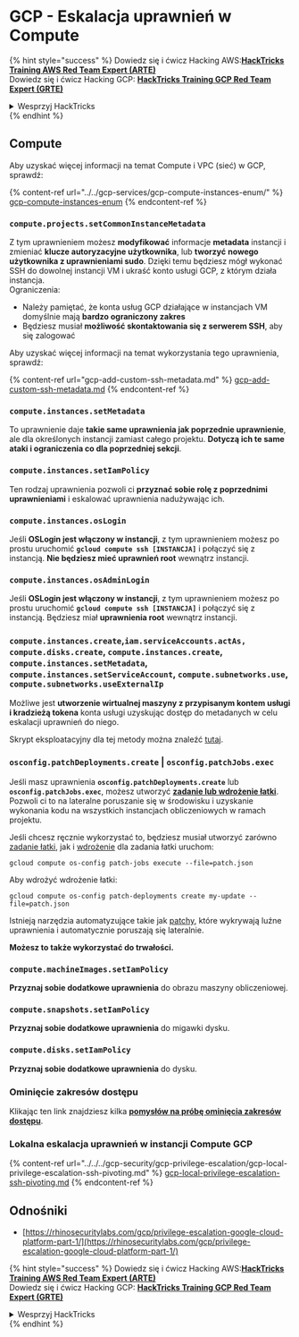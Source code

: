 # GCP - Eskalacja uprawnień w Compute

{% hint style="success" %}
Dowiedz się i ćwicz Hacking AWS:<img src="/.gitbook/assets/image.png" alt="" data-size="line">[**HackTricks Training AWS Red Team Expert (ARTE)**](https://training.hacktricks.xyz/courses/arte)<img src="/.gitbook/assets/image.png" alt="" data-size="line">\
Dowiedz się i ćwicz Hacking GCP: <img src="/.gitbook/assets/image (2).png" alt="" data-size="line">[**HackTricks Training GCP Red Team Expert (GRTE)**<img src="/.gitbook/assets/image (2).png" alt="" data-size="line">](https://training.hacktricks.xyz/courses/grte)

<details>

<summary>Wesprzyj HackTricks</summary>

* Sprawdź [**plany subskrypcyjne**](https://github.com/sponsors/carlospolop)!
* **Dołącz do** 💬 [**grupy Discord**](https://discord.gg/hRep4RUj7f) lub [**grupy telegramowej**](https://t.me/peass) albo **śledź** nas na **Twitterze** 🐦 [**@hacktricks\_live**](https://twitter.com/hacktricks\_live)**.**
* **Dziel się trikami hakerskimi, przesyłając PR-y do** [**HackTricks**](https://github.com/carlospolop/hacktricks) i [**HackTricks Cloud**](https://github.com/carlospolop/hacktricks-cloud) na githubie.

</details>
{% endhint %}

## Compute

Aby uzyskać więcej informacji na temat Compute i VPC (sieć) w GCP, sprawdź:

{% content-ref url="../../gcp-services/gcp-compute-instances-enum/" %}
[gcp-compute-instances-enum](../../gcp-services/gcp-compute-instances-enum/)
{% endcontent-ref %}

### `compute.projects.setCommonInstanceMetadata`

Z tym uprawnieniem możesz **modyfikować** informacje **metadata** instancji i zmieniać **klucze autoryzacyjne użytkownika**, lub **tworzyć** **nowego użytkownika z uprawnieniami sudo**. Dzięki temu będziesz mógł wykonać SSH do dowolnej instancji VM i ukraść konto usługi GCP, z którym działa instancja.\
Ograniczenia:

* Należy pamiętać, że konta usług GCP działające w instancjach VM domyślnie mają **bardzo ograniczony zakres**
* Będziesz musiał **możliwość skontaktowania się z serwerem SSH**, aby się zalogować

Aby uzyskać więcej informacji na temat wykorzystania tego uprawnienia, sprawdź:

{% content-ref url="gcp-add-custom-ssh-metadata.md" %}
[gcp-add-custom-ssh-metadata.md](gcp-add-custom-ssh-metadata.md)
{% endcontent-ref %}

### `compute.instances.setMetadata`

To uprawnienie daje **takie same uprawnienia jak poprzednie uprawnienie**, ale dla określonych instancji zamiast całego projektu. **Dotyczą ich te same ataki i ograniczenia co dla poprzedniej sekcji**.

### `compute.instances.setIamPolicy`

Ten rodzaj uprawnienia pozwoli ci **przyznać sobie rolę z poprzednimi uprawnieniami** i eskalować uprawnienia nadużywając ich.

### **`compute.instances.osLogin`**

Jeśli **OSLogin jest włączony w instancji**, z tym uprawnieniem możesz po prostu uruchomić **`gcloud compute ssh [INSTANCJA]`** i połączyć się z instancją. **Nie będziesz mieć uprawnień root** wewnątrz instancji.

### **`compute.instances.osAdminLogin`**

Jeśli **OSLogin jest włączony w instancji**, z tym uprawnieniem możesz po prostu uruchomić **`gcloud compute ssh [INSTANCJA]`** i połączyć się z instancją. Będziesz miał **uprawnienia root** wewnątrz instancji.

### `compute.instances.create`,`iam.serviceAccounts.actAs, compute.disks.create`, `compute.instances.create`, `compute.instances.setMetadata`, `compute.instances.setServiceAccount`, `compute.subnetworks.use`, `compute.subnetworks.useExternalIp`

Możliwe jest **utworzenie wirtualnej maszyny z przypisanym kontem usługi i kradzieżą tokena** konta usługi uzyskując dostęp do metadanych w celu eskalacji uprawnień do niego.

Skrypt eksploatacyjny dla tej metody można znaleźć [tutaj](https://github.com/RhinoSecurityLabs/GCP-IAM-Privilege-Escalation/blob/master/ExploitScripts/compute.instances.create.py).

### `osconfig.patchDeployments.create` | `osconfig.patchJobs.exec`

Jeśli masz uprawnienia **`osconfig.patchDeployments.create`** lub **`osconfig.patchJobs.exec`**, możesz utworzyć [**zadanie lub wdrożenie łatki**](https://blog.raphael.karger.is/articles/2022-08/GCP-OS-Patching). Pozwoli ci to na lateralne poruszanie się w środowisku i uzyskanie wykonania kodu na wszystkich instancjach obliczeniowych w ramach projektu.

Jeśli chcesz ręcznie wykorzystać to, będziesz musiał utworzyć zarówno [zadanie łatki](https://github.com/rek7/patchy/blob/main/pkg/engine/patches/patch\_job.json), jak i [wdrożenie](https://github.com/rek7/patchy/blob/main/pkg/engine/patches/patch\_deployment.json) dla zadania łatki uruchom:

`gcloud compute os-config patch-jobs execute --file=patch.json`

Aby wdrożyć wdrożenie łatki:

`gcloud compute os-config patch-deployments create my-update --file=patch.json`

Istnieją narzędzia automatyzujące takie jak [patchy](https://github.com/rek7/patchy), które wykrywają luźne uprawnienia i automatycznie poruszają się lateralnie.

**Możesz to także wykorzystać do trwałości.**

### `compute.machineImages.setIamPolicy`

**Przyznaj sobie dodatkowe uprawnienia** do obrazu maszyny obliczeniowej.

### `compute.snapshots.setIamPolicy`

**Przyznaj sobie dodatkowe uprawnienia** do migawki dysku.

### `compute.disks.setIamPolicy`

**Przyznaj sobie dodatkowe uprawnienia** do dysku.

### Ominięcie zakresów dostępu

Klikając ten link znajdziesz kilka [**pomysłów na próbę ominięcia zakresów dostępu**](../../../gcp-security/gcp-privilege-escalation/).

### Lokalna eskalacja uprawnień w instancji Compute GCP

{% content-ref url="../../../gcp-security/gcp-privilege-escalation/gcp-local-privilege-escalation-ssh-pivoting.md" %}
[gcp-local-privilege-escalation-ssh-pivoting.md](../../../gcp-security/gcp-privilege-escalation/gcp-local-privilege-escalation-ssh-pivoting.md)
{% endcontent-ref %}

## Odnośniki

* [https://rhinosecuritylabs.com/gcp/privilege-escalation-google-cloud-platform-part-1/](https://rhinosecuritylabs.com/gcp/privilege-escalation-google-cloud-platform-part-1/)

{% hint style="success" %}
Dowiedz się i ćwicz Hacking AWS:<img src="/.gitbook/assets/image.png" alt="" data-size="line">[**HackTricks Training AWS Red Team Expert (ARTE)**](https://training.hacktricks.xyz/courses/arte)<img src="/.gitbook/assets/image.png" alt="" data-size="line">\
Dowiedz się i ćwicz Hacking GCP: <img src="/.gitbook/assets/image (2).png" alt="" data-size="line">[**HackTricks Training GCP Red Team Expert (GRTE)**<img src="/.gitbook/assets/image (2).png" alt="" data-size="line">](https://training.hacktricks.xyz/courses/grte)

<details>

<summary>Wesprzyj HackTricks</summary>

* Sprawdź [**plany subskrypcyjne**](https://github.com/sponsors/carlospolop)!
* **Dołącz do** 💬 [**grupy Discord**](https://discord.gg/hRep4RUj7f) lub [**grupy telegramowej**](https://t.me/peass) albo **śledź** nas na **Twitterze** 🐦 [**@hacktricks\_live**](https://twitter.com/hacktricks\_live)**.**
* **Dziel się trikami hakerskimi, przesyłając PR-y do** [**HackTricks**](https://github.com/carlospolop/hacktricks) i [**HackTricks Cloud**](https://github.com/carlospolop/hacktricks-cloud) na githubie.

</details>
{% endhint %}
